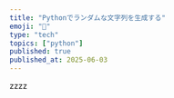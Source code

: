 ```yaml
---
title: "Pythonでランダムな文字列を生成する"
emoji: "🐍"
type: "tech"
topics: ["python"]
published: true
published_at: 2025-06-03
---
```


zzzz
